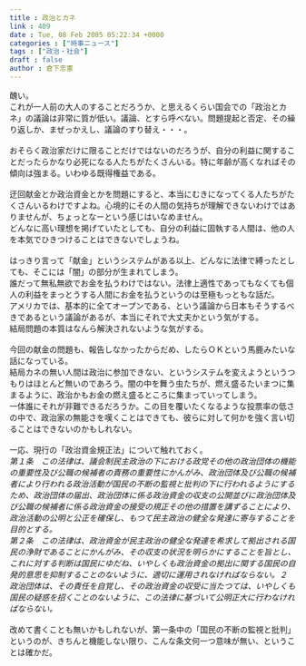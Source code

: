 ```yaml
---
title : 政治とカネ
link : 409
date : Tue, 08 Feb 2005 05:22:34 +0000
categories : ["時事ニュース"]
tags : ["政治・社会"]
draft : false
author : 倉下忠憲
---
```


醜い。<BR>これが一人前の大人のすることだろうか、と思えるくらい国会での「政治とカネ」の議論は非常に質が低い。議論、とすら呼べない。問題提起と否定、その繰り返しか、まぜっかえし、議論のすり替え・・・。<BR><BR>おそらく政治家だけに限ることだけではないのだろうが、自分の利益に関することだったらかなり必死になる人たちがたくさんいる。特に年齢が高くなればその傾向は強まる。いわゆる既得権益である。<BR><BR>迂回献金とか政治資金とかを問題にすると、本当にむきになってくる人たちがたくさんいるわけですよね。心境的にその人間の気持ちが理解できないわけではありませんが、ちょっとなーという感じはいなめません。<BR>どんなに高い理想を掲げていたとしても、自分の利益に固執する人間は、他の人を本気でひきつけることはできないでしょうね。<BR><BR>はっきり言って「献金」というシステムがある以上、どんなに法律で縛ったとしても、そこには「闇」の部分が生まれてしまう。<BR>誰だって無私無欲でお金を払うわけではない。法律上適性であってもなくても個人の利益をまっとうする人間にお金を払うというのは至極もっともな話だ。<BR>アメリカでは、基本的に全てオープンである、という議論から日本もそうするべきであるという議論があるが、本当にそれで大丈夫かという気がする。<BR>結局問題の本質はなんら解決されないような気がする。<BR><BR>今回の献金の問題も、報告しなかったからだめ、したらＯＫという馬鹿みたいな話になっている。<BR>結局カネの無い人間は政治に参加できない、というシステムを変えようというつもりはほとんど無いのであろう。闇の中を舞う虫たちが、燃え盛るたいまつに集まるように、政治かもお金の燃え盛るところに集まっていってしまう。<BR>一体誰にそれが非難できるだろうか。この目を覆いたくなるような投票率の低さの中で、政治家の無能さを嘆くことはできても、彼らに対して何かを強く言い切ることはできないのかもしれない。<BR><BR>一応、現行の「政治資金規正法」について触れておく。<BR><I>第１条　この法律は、議会制民主政治の下における政党その他の政治団体の機能の重要性及び公職の候補者の責務の重要性にかんがみ、政治団体及び公職の候補者により行われる政治活動が国民の不断の監視と批判の下に行われるようにするため、政治団体の届出、政治団体に係る政治資金の収支の公開並びに政治団体及び公職の候補者に係る政治資金の接受の規正その他の措置を講ずることにより、政治活動の公明と公正を確保し、もつて民主政治の健全な発達に寄与することを目的とする。</I><BR><I>第２条　この法律は、政治資金が民主政治の健全な発達を希求して拠出される国民の浄財であることにかんがみ、その収支の状況を明らかにすることを旨とし、これに対する判断は国民にゆだね、いやしくも政治資金の拠出に関する国民の自発的意思を抑制することのないように、適切に運用されなければならない。２　政治団体は、その責任を自覚し、その政治資金の収受に当たつては、いやしくも国民の疑惑を招くことのないように、この法律に基づいて公明正大に行わなければならない。</I><BR><BR>改めて書くことも無いかもしれないが、第一条中の「国民の不断の監視と批判」というのが、きちんと機能しない限り、こんな条文何一つ意味が無い、ということは確かだ。<br><br>
